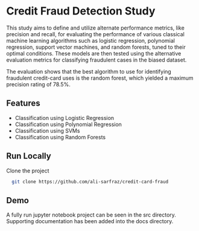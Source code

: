 # Credit Fraud Detection Study

This study aims to define and utilize alternate performance metrics, like precision and recall, for evaluating the
performance of various classical machine learning algorithms such as logistic regression, polynomial regression,
support vector machines, and random forests, tuned to their optimal conditions. These models are then tested using
the alternative evaluation metrics for classifying fraudulent cases in the biased dataset.

The evaluation shows that the best algorithm to use for identifying
fraudulent credit-card uses is the random forest, which yielded a
maximum precision rating of 78.5%.

## Features

- Classification using Logistic Regression
- Classification using Polynomial Regression
- Classification using SVMs
- Classification using Random Forests

## Run Locally

Clone the project

```bash
  git clone https://github.com/ali-sarfraz/credit-card-fraud
```

## Demo

A fully run jupyter notebook project can be seen in the src directory. Supporting documentation has been added into the docs directory.
